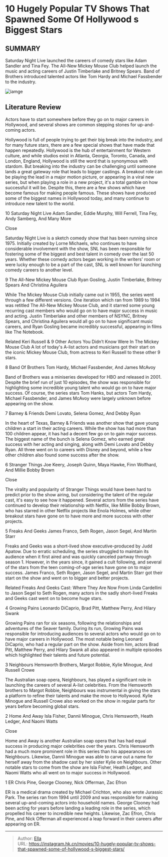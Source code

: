 # 10 Hugely Popular TV Shows That Spawned Some Of Hollywood s Biggest Stars


## SUMMARY 


 Saturday Night Live launched the careers of comedy stars like Adam Sandler and Tina Fey. 
 The All-New Mickey Mouse Club helped launch the music and acting careers of Justin Timberlake and Britney Spears. 
 Band of Brothers introduced talented actors like Tom Hardy and Michael Fassbender to the industry. 

![iamge](https://static1.srcdn.com/wordpress/wp-content/uploads/2023/12/eddie-and-robin-in-stranger-things-with-tina-fey-ryan-gosling-james-mcavoy-and-bill-hader.jpg)

## Literature Review
Actors have to start somewhere before they go on to major careers in Hollywood, and several shows are common stepping stones for up-and-coming actors.




Hollywood is full of people trying to get their big break into the industry, and for many future stars, there are a few special shows that have made that happen repeatedly. Hollywood is the hub of entertainment for Western culture, and while studios exist in Atlanta, Georgia, Toronto, Canada, and London, England, Hollywood is still the word that is synonymous with stardom. But breaking into the industry can be challenging until someone lands a great gateway role that leads to bigger castings.
A breakout role can be playing the lead in a major motion picture, or appearing in a viral new series, but when playing a role in a new project, it&#39;s a total gamble on how successful it will be. Despite this, there are a few shows which have become famous for making people famous. These shows have produced some of the biggest names in Hollywood today, and many continue to introduce new talent to the world.









 








 10  Saturday Night Live 
Adam Sandler, Eddie Murphy, Will Ferrell, Tina Fey, Andy Samberg, And Many More


Close







Saturday Night Live is a sketch comedy show that has been running since 1975. Initially created by Lorne Michaels, who continues to have considerable involvement with the show, SNL has been responsible for fostering some of the biggest and best talent in comedy over the last 50 years. Whether these comedy actors began working in the writers&#39; room or were lucky enough to be a part of the cast, SNL is well known for launching comedy careers to another level.





 9  The All-New Mickey Mouse Club 
Ryan Gosling, Justin Timberlake, Britney Spears And Christina Aguilera
        

While The Mickey Mouse Club initially came out in 1955, the series went through a few different versions. One iteration which ran from 1989 to 1994 was retitled The All-New Mickey Mouse Club, and it starred some young recurring cast members who would go on to have major success in music and acting. Justin Timberlake and other members of NSYNC, Britney Spears, and Christina Aguilera would all go on to have significant music careers, and Ryan Gosling became incredibly successful, appearing in films like The Notebook.
            
Related
 Keri Russell &amp; 9 Other Actors You Didn’t Know Were In The Mickey Mouse Club 
A lot of today&#39;s A-list actors and musicians got their start on the iconic Mickey Mouse Club, from actress to Keri Russell to these other 9 stars.









 8  Band Of Brothers 
Tom Hardy, Michael Fassbender, And James McAvoy
        

Band of Brothers was a miniseries developed for HBO and released in 2001. Despite the brief run of just 10 episodes, the show was responsible for highlighting some incredible young talent who would go on to have major success. Of course, the series stars Tom Hanks, but actors Tom Hardy, Michael Fassbender, and James McAvoy were largely unknown before appearing on the show.





 7  Barney &amp; Friends 
Demi Lovato, Selena Gomez, And Debby Ryan
        

In the heart of Texas, Barney &amp; Friends was another show that gave young children a start in their acting careers. While the show has had more than 100 children appear, it has had a decent few go on to gain major success. The biggest name of the bunch is Selena Gomez, who earned great success with her acting and singing, along with Demi Lovato and Debby Ryan. All three went on to careers with Disney and beyond, while a few other children also found some success after the show.





 6  Stranger Things 
Joe Keery, Joseph Quinn, Maya Hawke, Finn Wolfhard, And Millie Bobby Brown


Close







The virality and popularity of Stranger Things would have been hard to predict prior to the show airing, but considering the talent of the regular cast, it&#39;s easy to see how it happened. Several actors from the series have continued to develop their relationship with Netflix, like Millie Bobby Brown, who has starred in other Netflix projects like Enola Holmes, while other breakout stars have gone on to have more and more success with other projects.





 5  Freaks And Geeks 
James Franco, Seth Rogen, Jason Segel, And Martin Starr
        

Freaks and Geeks was a short-lived show executive-produced by Judd Apatow. Due to erratic scheduling, the series struggled to maintain its audience when it first aired and was quickly canceled partway through season 1. However, in the years since, it gained a cult following, and several of the stars from the teen coming-of-age series have gone on to major success. James Franco, Seth Rogen, Jason Segel, and Martin Starr got their start on the show and went on to bigger and better projects.
            
Related
 Freaks And Geeks Cast: Where They Are Now 
From Linda Cardellini to Jason Segel to Seth Rogen, many actors in the sadly short-lived Freaks and Geeks cast went on to become huge stars.









 4  Growing Pains 
Leonardo DiCaprio, Brad Pitt, Matthew Perry, And Hilary Swank
        

Growing Pains ran for six seasons, following the relationships and adventures of the Seaver family. During its run, Growing Pains was responsible for introducing audiences to several actors who would go on to have major careers in Hollywood. The most notable being Leonard DiCaprio, who had a regular part on the show. Aside from him, actors Brad Pitt, Matthew Perry, and Hilary Swank all also appeared in multiple episodes which highlighted their talents and future potential.





 3  Neighbours 
Hemsworth Brothers, Margot Robbie, Kylie Minogue, And Russell Crowe
        

The Australian soap opera, Neighbours, has played a significant role in launching the careers of several A-list celebrities. From the Hemsworth brothers to Margot Robbie, Neighbours was instrumental in giving the stars a platform to refine their talents and make the move to Hollywood. Kylie Minogue and Russell Crowe also worked on the show in regular parts for years before becoming global stars.





 2  Home And Away 
Isla Fisher, Dannii Minogue, Chris Hemsworth, Heath Ledger, And Naomi Watts


Close







Home and Away is another Australian soap opera that has had equal success in producing major celebrities over the years. Chris Hemsworth had a much more prominent role in this series than his appearances on Neighbours. Likewise, Dannii Minogue was able to carve out a name for herself away from the shadow cast by her sister Kylie on Neighbours. Other notable stars to come from the show are Isla Fisher, Heath Ledger, and Naomi Watts who all went on to major success in Hollywood.





 1  ER 
Chris Pine, George Clooney, Nick Offerman, Zac Efron
        

ER is a medical drama created by Michael Crichton, who also wrote Jurassic Park. The series ran from 1994 until 2009 and was responsible for making several up-and-coming actors into household names. George Clooney had been acting for years before landing a leading role in the series, which propelled his career to incredible new heights. Likewise, Zac Efron, Chris Pine, and Nick Offerman all experienced a leap forward in their careers after appearing on ER. 

---

> Author: [Ella](https://instagram.hk.cn/)  
> URL: https://instagram.hk.cn/movies/10-hugely-popular-tv-shows-that-spawned-some-of-hollywood-s-biggest-stars/  

